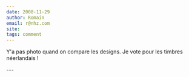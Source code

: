 ```yaml
---
date: 2008-11-29
author: Romain
email: r@nhz.com
site: 
tags: comment
---
```


<p>Y'a pas photo quand on compare les designs. Je vote pour les timbres néerlandais !</p>
---